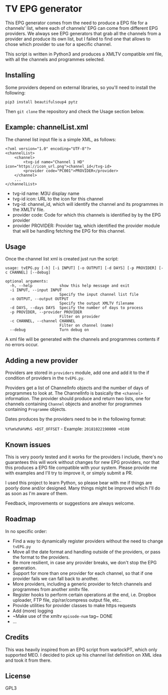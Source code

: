 # TV EPG generator

This EPG generator comes from the need to produce a EPG file for a channels' list, where each of channels' EPG can come from different EPG providers.
We always see EPG generators that grab all the channels from a provider and produce its own list, but I failed to find one that allows to chose which provider
to use for a specific channel.

This script is written in Python3 and produces a XMLTV compatible xml file, with all the channels and programmes selected.

## Installing

Some providers depend on external libraries, so you'll need to install the following:

`pip3 install beautifulsoup4 pytz`

Then `git clone` the repository and check the Usage section below.


## Example: channelList.xml

The channel list input file is a simple XML, as follows:

```
<?xml version="1.0" encoding="UTF-8"?>
<channelList>
    <channel>
        <tvg-id name="Channel 1 HD" icon="https://icon_url.png">channel_id</tvg-id>
        <provider code="PC001">PROVIDER</provider>
    </channel>
    ...
</channelList>
```

- tvg-id name: M3U display name
- tvg-id icon: URL to the icon for this channel
- tvg-id: channel_id, which will identify the channel and its programmes in the XMLTV file.
- provider code: Code for which this channels is identified by by the EPG provider
- provider PROVIDER: Provider tag, which identified the provider module that will be handling fetching the EPG for this channel.

## Usage

Once the channel list xml is created just run the script:

```
usage: tvEPG.py [-h] [-i INPUT] [-o OUTPUT] [-d DAYS] [-p PROVIDER] [-c CHANNEL] [--debug]

optional arguments:
  -h, --help            show this help message and exit
  -i INPUT, --input INPUT
                        Specify the input channel list file
  -o OUTPUT, --output OUTPUT
                        Specify the output XMLTV filename
  -d DAYS, --days DAYS  Specify the number of days to process
  -p PROVIDER, --provider PROVIDER
                        Filter on provider
  -c CHANNEL, --channel CHANNEL
                        Filter on channel (name)
  --debug               Turn debug on
```

A xml file will be generated with the channels and programmes contents if no errors occur.

## Adding a new provider

Providers are stored in `providers` module, add one and add it to the if condition of providers in the `tvEPG.py`.

Providers get a list of ChannelInfo objects and the number of days of programmes to look at. The ChannelInfo is basically the `<channel>` information.
The provider should produce and return two lists, one for channels containing `Channel` objects and another for programmes containing `Programme` objects.

Dates produces by the providers need to be in the following format:

`%Y%m%d%H%M%S +DST_OFFSET` - Example: `20181022190000 +0100`

## Known issues
This is very poorly tested and it works for the providers I include, there's no guarantees this will work without changes for new EPG providers, nor that this produces a EPG file compatible with your system. Please provide me with examples and I'll try to improve it, or simply submit a PR.

I used this project to learn Python, so please bear with me if things are poorly done and/or designed. Many things might be improved which I'll do as soon as I'm aware of them.

Feedback, improvements or suggestions are always welcome.

## Roadmap
In no specific order:

- Find a way to dynamically register providers without the need to change `tvEPG.py`
- Move all the date format and handling outside of the providers, or pass the format to the providers.
- Be more resilient, in case any provider breaks, we don't stop the EPG generation.
- Support for more than one provider for each channel, so that if one provider fails we can fall back to another.
- More providers, including a generic provider to fetch channels and programmes from another xmltv file.
- Register hooks to perform certain operations at the end, i.e. Dropbox uploader, FTP file, zip/rar/compress output file, etc..
- Provide utilities for provider classes to make https requests
- Add (more) logging
- ~Make use of the xmltv `episode-num` tag~ DONE
- ...

## Credits
This was heavily inspired from an EPG script from warlockPT, which only supported MEO. I decided to pick up his channel list definition on XML idea and took it from there.

## License
GPL3
